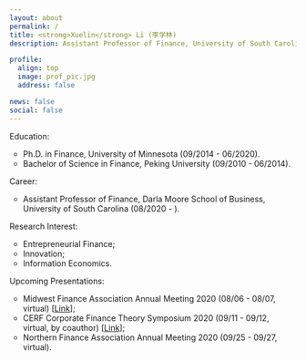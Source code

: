 ```yaml
---
layout: about
permalink: /
title: <strong>Xuelin</strong> Li (李学林)
description: Assistant Professor of Finance, University of South Carolina.<br/>CV <a href="https://www.dropbox.com/s/snhfjm31v9mto3g/CV_Xuelin.pdf?dl=0" target="_blank">Curriculum Vitae</a>.<br/>Contact <a href="mailto:xuelin.li@moore.sc.edu">xuelin.li[at]moore.sc.edu</a>; <a href="https://twitter.com/XuelinLester"> @XuelinLester</a> <br/>First Name Pronounciation: <a href="/media/xuelin.mp3"> English </a>, <a href="/media/xuelin_Chinese.mp3"> Chinese </a>.

profile:
  align: top
  image: prof_pic.jpg
  address: false

news: false
social: false
---
```


Education:
<ul>
<li style="list-style-type:circle;font-size:14px">Ph.D. in Finance, University of Minnesota (09/2014 - 06/2020).</li>
<li style="list-style-type:circle;font-size:14px">Bachelor of Science in Finance, Peking University (09/2010 - 06/2014).</li>
</ul>

Career:
<ul>
<li style="list-style-type:circle;font-size:14px">Assistant Professor of Finance, Darla Moore School of Business, University of South Carolina (08/2020 - ).</li>
</ul>

Research Interest:
<ul>
<li style="list-style-type:circle;font-size:14px">Entrepreneurial Finance;</li>
<li style="list-style-type:circle;font-size:14px">Innovation;</li>
<li style="list-style-type:circle;font-size:14px">Information Economics.</li>
</ul>

Upcoming Presentations:
<ul>
<li style="list-style-type:circle;font-size:14px">Midwest Finance Association Annual Meeting 2020 (08/06 - 08/07, virtual) [<a href="https://www.openconf.org/MidwestFinance2020/modules/request.php?module=oc_program&action=summary.php&id=404" target="_blank">Link</a>];</li>
<li style="list-style-type:circle;font-size:14px">CERF Corporate Finance Theory Symposium 2020 (09/11 - 09/12, virtual, by coauthor) [<a href="https://www.cerf.cam.ac.uk/cerf-events/CERF%20Conferences/cambridge-corporate-finance-theory-symposium-2020" target="_blank">Link</a>];</li>
<li style="list-style-type:circle;font-size:14px">Northern Finance Association Annual Meeting 2020 (09/25 - 09/27, virtual).</li>
</ul>